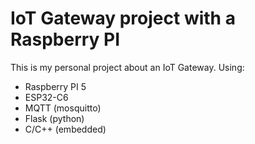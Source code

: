 # IoT Gateway project with a Raspberry PI
This is my personal project about an IoT Gateway.
Using:
* Raspberry PI 5
* ESP32-C6
* MQTT (mosquitto)
* Flask (python)
* C/C++ (embedded)


